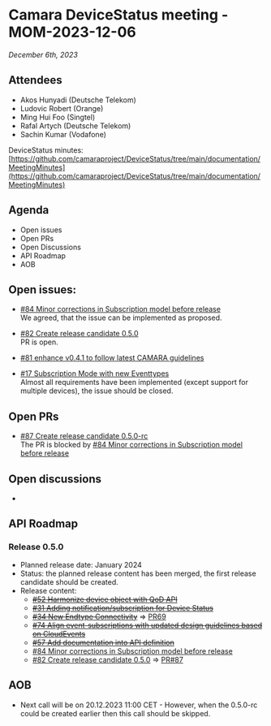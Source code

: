 # Camara DeviceStatus meeting - MOM-2023-12-06

*December 6th, 2023*

## Attendees

* Akos Hunyadi (Deutsche Telekom)
* Ludovic Robert (Orange)
* Ming Hui Foo (Singtel)
* Rafal Artych (Deutsche Telekom)
* Sachin Kumar (Vodafone)

DeviceStatus minutes: [https://github.com/camaraproject/DeviceStatus/tree/main/documentation/MeetingMinutes](https://github.com/camaraproject/DeviceStatus/tree/main/documentation/MeetingMinutes)

## Agenda

* Open issues 
* Open PRs
* Open Discussions
* API Roadmap
* AOB


## Open issues:
* [#84 Minor corrections in Subscription model before release](https://github.com/camaraproject/DeviceStatus/issues/84)  
  We agreed, that the issue can be implemented as proposed.

* [#82 Create release candidate 0.5.0](https://github.com/camaraproject/DeviceStatus/issues/82)  
PR is open.

* [#81 enhance v0.4.1 to follow latest CAMARA guidelines](https://github.com/camaraproject/DeviceStatus/issues/81)   

* [#17 Subscription Mode with new Eventtypes](https://github.com/camaraproject/DeviceStatus/issues/17)  
Almost all requirements have been implemented (except support for multiple devices), the issue should be closed. 

## Open PRs
* [#87 Create release candidate 0.5.0-rc](https://github.com/camaraproject/DeviceStatus/pull/87)  
The PR is blocked by [#84 Minor corrections in Subscription model before release](https://github.com/camaraproject/DeviceStatus/issues/84)

## Open discussions
*

## API Roadmap

### Release 0.5.0
* Planned release date: January 2024
* Status: the planned release content has been merged, the first release candidate should be created.  
* Release content:
    * [~~#52 Harmonize device object with QoD API~~](https://github.com/camaraproject/DeviceStatus/issues/52)
    * [~~#31 Adding notification/subscription for Device Status~~](https://github.com/camaraproject/DeviceStatus/pull/31)
    * [~~#34 New Endtype Connectivity~~](https://github.com/camaraproject/DeviceStatus/issues/34) => [PR69](https://github.com/camaraproject/DeviceStatus/pull/69)
    * [~~#74 Align event-subscriptions with updated design guidelines based on CloudEvents~~](https://github.com/camaraproject/DeviceStatus/issues/74)   
    * [~~#57 Add documentation into API definition~~](https://github.com/camaraproject/DeviceStatus/issues/57)
    * [#84 Minor corrections in Subscription model before release](https://github.com/camaraproject/DeviceStatus/issues/84)
    * [#82 Create release candidate 0.5.0](https://github.com/camaraproject/DeviceStatus/issues/82) => [PR#87](https://github.com/camaraproject/DeviceStatus/pull/87)

## AOB
* Next call will be on 20.12.2023 11:00 CET -  However, when the 0.5.0-rc could be created earlier then this call should be skipped.
